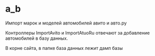 # a_b
Импорт марок и моделей автомобилей авито и авто.ру

Контроллеры ImportAvito и ImportAtuoRu отвечают за добавление автомобилей в базу данных.

В корне сайта, в папке база данных лежит дамп базы
